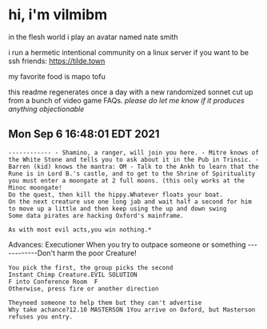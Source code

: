 # hi, i'm vilmibm

in the flesh world i play an avatar named nate smith

i run a hermetic intentional community on a linux server if you want to be ssh friends: https://tilde.town

my favorite food is mapo tofu

this readme regenerates once a day with a new randomized sonnet cut up from a bunch of video game FAQs.
_please do let me know if it produces anything objectionable_

## Mon Sep  6 16:48:01 EDT 2021

    ------------ - Shamino, a ranger, will join you here. - Mitre knows of the White Stone and tells you to ask about it in the Pub in Trinsic. - Barren (kid) knows the mantra: OM - Talk to the Ankh to learn that the Rune is in Lord B.'s castle, and to get to the Shrine of Spirituality you must enter a moongate at 2 full moons. (this only works at the Minoc moongate!
    Do the quest, then kill the hippy.Whatever floats your boat.
    On the next creature use one long jab and wait half a second for him to move up a little and then keep using the up and down swing
    Some data pirates are hacking Oxford's mainframe.
    
    As with most evil acts,you win nothing.*
     Advances: Executioner
    When you try to outpace someone or something
    ------------Don't harm the poor Creature!
    
    You pick the first, the group picks the second
    Instant Chimp Creature.EVIL SOLUTION
    F into Conference Room 	F
    Otherwise, press fire or another direction
    
    Theyneed someone to help them but they can't advertise
    Why take achance?12.10 MASTERSON 1You arrive on Oxford, but Masterson refuses you entry.
